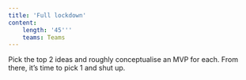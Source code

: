 ```yaml
---
title: 'Full lockdown'
content:
    length: '45'''
    teams: Teams
---
```


Pick the top 2 ideas and roughly conceptualise an MVP for each. From there, it’s time to pick 1 and shut up.
